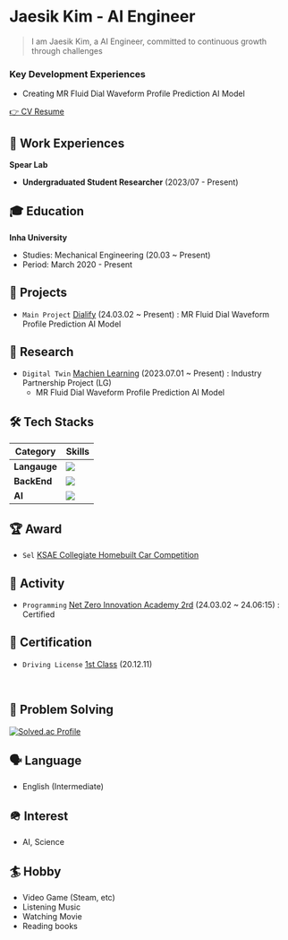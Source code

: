 # Jaesik Kim - AI Engineer
> I am Jaesik Kim, a AI Engineer, committed to continuous growth through challenges
### Key Development Experiences
- Creating MR Fluid Dial Waveform Profile Prediction AI Model

[👉 CV Resume]()

## 🧳 Work Experiences

**Spear Lab**
- **Undergraduated Student Researcher** (2023/07 - Present)

## 🎓 Education

**Inha University**

- Studies: Mechanical Engineering (20.03 ~ Present)
- Period: March 2020 - Present

## 🚀 Projects
- `Main Project` [Dialify]() (24.03.02 ~ Present) : MR Fluid Dial Waveform Profile Prediction AI Model

## 🔬 Research
- `Digital Twin` [Machien Learning]() (2023.07.01 ~ Present) : Industry Partnership Project (LG)
	- MR Fluid Dial Waveform Profile Prediction AI Model

## 🛠️ Tech Stacks

| Category                    | Skills                                                                                                                                                                                                                                                                                                                                                                                                                                                                                                                                                                                                                                                                                                                                                                                                                                                                                                                                                                                                                                                                         |
| ----------------------- | ---------------------------------------------------------------------------------------------------------------------------------------------------------------------------------------------------------------------------------------------------------------------------------------------------------------------------------------------------------------------------------------------------------------------------------------------------------------------------------------------------------------------------------------------------------------------------------------------------------------------------------------------------------------------------------------------------------------------------------------------------------------------------------------------------------------------------------------------------------------------------------------------------------------------------------------------------------------------------------------------------------------------------------------------------------------------------- |
| **Langauge**            | <img src="https://img.shields.io/badge/Python-3776AB?style=for-the-badge&logo=Python&logoColor=white">                                                                                                                                                                                                                                                                                                                                                                                                                                                                                                                                                                                                                                                                                                                                                                                                                                                        |
| **BackEnd**             | <img src="https://img.shields.io/badge/Flask-000000?style=for-the-badge&logo=Flask&logoColor=white">                                                                                                                                                                                                                                                                                                                                                                                                                                                                                                   |
| **AI**      |         <img src="https://img.shields.io/badge/PyTorch-EE4C2C?style=for-the-badge&logo=pytorch&logoColor=white">                                                                                                                                                                                                                                                                                                                                                                                                                                                                                  |


## 🏆 Award
- `Sel` [KSAE Collegiate Homebuilt Car Competition]()

## 🛫 Activity
- `Programming` [Net Zero Innovation Academy 2rd]() (24.03.02 ~ 24.06:15) : Certified

## 📝 Certification
- `Driving License` [1st Class]() (20.12.11)
<br>

## 🧠 Problem Solving
[![Solved.ac Profile](http://mazassumnida.wtf/api/v2/generate_badge?boj=immortalsmoke)](https://solved.ac/immortalsmoke/)

## 🗣️ Language
- English (Intermediate)

## 🪖 Interest
- AI, Science

## 🏄 Hobby
- Video Game (Steam, etc)
- Listening Music
- Watching Movie
- Reading books
